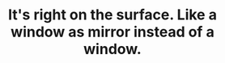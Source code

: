 ---
title: It's right on the surface. Like a window as mirror instead of a window.
tags: mindfulness consciousness inspection
---